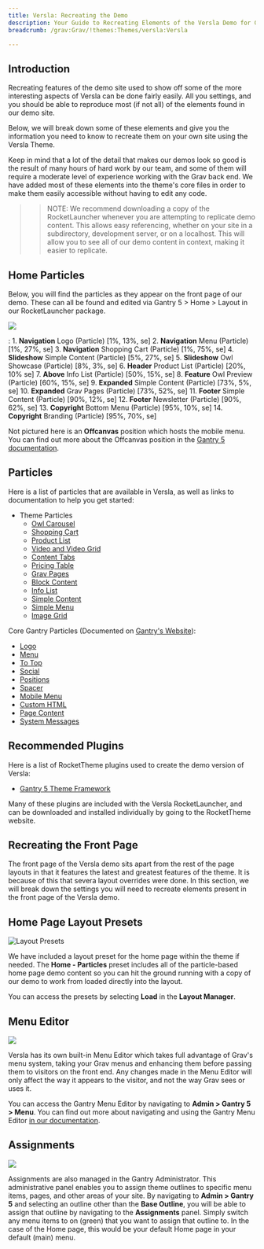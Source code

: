 ```yaml
---
title: Versla: Recreating the Demo
description: Your Guide to Recreating Elements of the Versla Demo for Grav
breadcrumb: /grav:Grav/!themes:Themes/versla:Versla

---
```


Introduction
-----

Recreating features of the demo site used to show off some of the more interesting aspects of Versla can be done fairly easily. All you settings, and you should be able to reproduce most (if not all) of the elements found in our demo site.

Below, we will break down some of these elements and give you the information you need to know to recreate them on your own site using the Versla Theme.

Keep in mind that a lot of the detail that makes our demos look so good is the result of many hours of hard work by our team, and some of them will require a moderate level of experience working with the Grav back end. We have added most of these elements into the theme's core files in order to make them easily accessible without having to edit any code.

>> NOTE: We recommend downloading a copy of the RocketLauncher whenever you are attempting to replicate demo content. This allows easy referencing, whether on your site in a subdirectory, development server, or on a localhost. This will allow you to see all of our demo content in context, making it easier to replicate.

Home Particles
-----

Below, you will find the particles as they appear on the front page of our demo. These can all be found and edited via Gantry 5 > Home > Layout in our RocketLauncher package.

![](assets/versla2.jpeg)

:   1. **Navigation** Logo (Particle) [1%, 13%, se]
    2. **Navigation** Menu (Particle) [1%, 27%, se]
    3. **Navigation** Shopping Cart (Particle) [1%, 75%, se]
    4. **Slideshow** Simple Content (Particle) [5%, 27%, se]
    5. **Slideshow** Owl Showcase (Particle) [8%, 3%, se]
    6. **Header** Product List (Particle) [20%, 10% se]
    7. **Above** Info List (Particle) [50%, 15%, se]
    8. **Feature** Owl Preview (Particle) [60%, 15%, se]
    9. **Expanded** Simple Content (Particle) [73%, 5%, se]
    10. **Expanded** Grav Pages (Particle) [73%, 52%, se]
    11. **Footer** Simple Content (Particle) [90%, 12%, se]
    12. **Footer** Newsletter (Particle) [90%, 62%, se]
    13. **Copyright** Bottom Menu (Particle) [95%, 10%, se]
    14. **Copyright** Branding (Particle) [95%, 70%, se]

Not pictured here is an **Offcanvas** position which hosts the mobile menu. You can find out more about the Offcanvas position in the [Gantry 5 documentation](http://docs.gantry.org/gantry5/configure/layout-manager#offcanvas-section).

Particles
-----

Here is a list of particles that are available in Versla, as well as links to documentation to help you get started:

* Theme Particles
    * [Owl Carousel](particle_owl.md)
    * [Shopping Cart](particle_shopping.md)
    * [Product List](particle_productlist.md)
    * [Video and Video Grid](particle_video.md)
    * [Content Tabs](particle_tabs.md)
    * [Pricing Table](particle_pricing.md)
    * [Grav Pages](particle_grav.md)
    * [Block Content](particle_block.md)
    * [Info List](particle_info.md)
    * [Simple Content](particle_simple.md)
    * [Simple Menu](particle_simplemenu.md)
    * [Image Grid](particle_image.md)

Core Gantry Particles (Documented on [Gantry's Website](http://gantry.org)):

* [Logo](http://docs.gantry.org/gantry5/particles/logo)
* [Menu](http://docs.gantry.org/gantry5/particles/menu-control)
* [To Top](http://docs.gantry.org/gantry5/particles/to-top)
* [Social](http://docs.gantry.org/gantry5/particles/social)
* [Positions](http://docs.gantry.org/gantry5/particles/position)
* [Spacer](http://docs.gantry.org/gantry5/particles/spacer)
* [Mobile Menu](http://docs.gantry.org/gantry5/particles/mobile-menu)
* [Custom HTML](http://docs.gantry.org/gantry5/particles/custom-html)
* [Page Content](http://docs.gantry.org/gantry5/particles/page-content)
* [System Messages](http://docs.gantry.org/gantry5/particles/system-messages)

Recommended Plugins
-----

Here is a list of RocketTheme plugins used to create the demo version of Versla:

* [Gantry 5 Theme Framework](http://gantry.org/)

Many of these plugins are included with the Versla RocketLauncher, and can be downloaded and installed individually by going to the RocketTheme website.

Recreating the Front Page
-----

The front page of the Versla demo sits apart from the rest of the page layouts in that it features the latest and greatest features of the theme. It is because of this that severa layout overrides were done. In this section, we will break down the settings you will need to recreate elements present in the front page of the Versla demo.

Home Page Layout Presets
-----

![Layout Presets](assets/layout_presets.jpeg)

We have included a layout preset for the home page within the theme if needed. The **Home - Particles** preset includes all of the particle-based home page demo content so you can hit the ground running with a copy of our demo to work from loaded directly into the layout.

You can access the presets by selecting **Load** in the **Layout Manager**.

Menu Editor
-----

![](assets/menu_1.jpeg)

Versla has its own built-in Menu Editor which takes full advantage of Grav's menu system, taking your Grav menus and enhancing them before passing them to visitors on the front end. Any changes made in the Menu Editor will only affect the way it appears to the visitor, and not the way Grav sees or uses it.

You can access the Gantry Menu Editor by navigating to **Admin > Gantry 5 > Menu**. You can find out more about navigating and using the Gantry Menu Editor [in our documentation](http://docs.gantry.org/gantry5/configure/menu-editor).

Assignments
-----

![](assets/assignments_1.jpeg)

Assignments are also managed in the Gantry Administrator. This administrative panel enables you to assign theme outlines to specific menu items, pages, and other areas of your site. By navigating to **Admin > Gantry 5** and selecting an outline other than the **Base Outline**, you will be able to assign that outline by navigating to the **Assignments** panel. Simply switch any menu items to on (green) that you want to assign that outline to. In the case of the Home page, this would be your default Home page in your default (main) menu.
